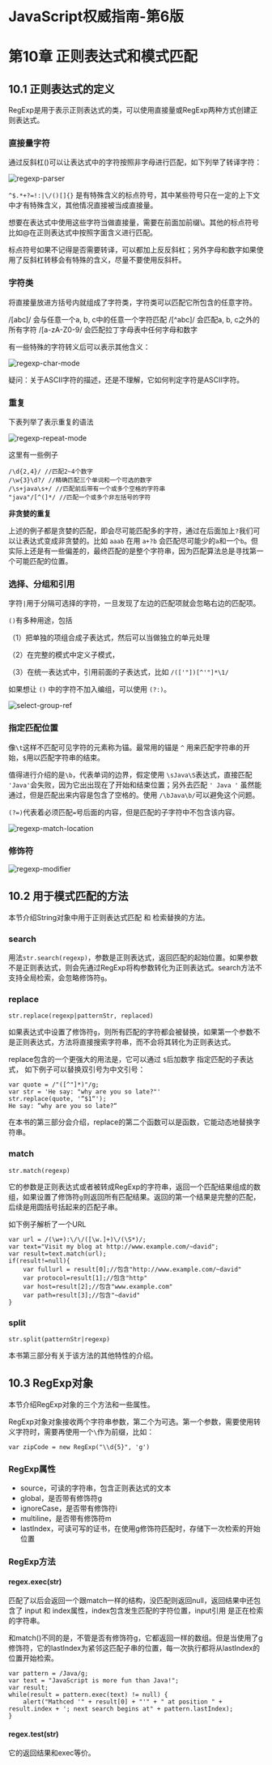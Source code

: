 # JavaScript权威指南-第6版

# 第10章 正则表达式和模式匹配

## 10.1 正则表达式的定义

RegExp是用于表示正则表达式的类，可以使用直接量或RegExp两种方式创建正则表达式。

### 直接量字符

通过反斜杠(\)可以让表达式中的字符按照非字母进行匹配，如下列举了转译字符：

![regexp-parser](./regexp-parser.png)

`^$.*+?=!:|\/()[]{}` 是有特殊含义的标点符号，其中某些符号只在一定的上下文中才有特殊含义，其他情况直接被当成直接量。

想要在表达式中使用这些字符当做直接量，需要在前面加前缀\。其他的标点符号比如@在正则表达式中按照字面含义进行匹配。

标点符号如果不记得是否需要转译，可以都加上反反斜杠；另外字母和数字如果使用了反斜杠转移会有特殊的含义，尽量不要使用反斜杆。

### 字符类

将直接量放进方括号内就组成了字符类，字符类可以匹配它所包含的任意字符。

/[abc]/ 会与任意一个a, b, c中的任意一个字符匹配
/[^abc]/ 会匹配a, b, c之外的所有字符
/[a-zA-Z0-9/ 会匹配拉丁字母表中任何字母和数字

有一些特殊的字符转义后可以表示其他含义：

![regexp-char-mode](./regexp-char-mode.png)

疑问：关于ASCII字符的描述，还是不理解，它如何判定字符是ASCII字符。

### 重复

下表列举了表示重复的语法

![regexp-repeat-mode](./regexp-repeat-mode.png)

这里有一些例子

```
/\d{2,4}/ //匹配2~4个数字
/\w{3}\d?/ //精确匹配三个单词和一个可选的数字
/\s+java\s+/ //匹配前后带有一个或多个空格的字符串
"java"/[^(]*/ //匹配一个或多个非左括号的字符
```

**非贪婪的重复**

上述的例子都是贪婪的匹配，即会尽可能匹配多的字符，通过在后面加上`?`我们可以让表达式变成非贪婪的。比如 `aaab` 在用 `a+?b` 会匹配尽可能少的`a`和一个`b`。但实际上还是有一些偏差的，最终匹配的是整个字符串，因为匹配算法总是寻找第一个可能匹配的位置。

### 选择、分组和引用

字符`|`用于分隔可选择的字符，一旦发现了左边的匹配项就会忽略右边的匹配项。

`()`有多种用途，包括

（1）把单独的项组合成子表达式，然后可以当做独立的单元处理

（2）在完整的模式中定义子模式，

（3）在统一表达式中，引用前面的子表达式，比如 `/(['"])[^'"]*\1/`

如果想让 `()` 中的字符不加入编组，可以使用 `(?:)`。

![select-group-ref](./select-group-ref.png)


### 指定匹配位置


像`\t`这样不匹配可见字符的元素称为锚。最常用的锚是 `^` 用来匹配字符串的开始，`$`用以匹配字符串的结束。

值得进行介绍的是`\b`，代表单词的边界，假定使用 `\sJava\S`表达式，直接匹配 `'Java'`会失败，因为它出出现在了开始和结束位置；另外去匹配 `' Java '` 虽然能通过，但是匹配出来内容是包含了空格的。使用 `/\bJava\b/`可以避免这个问题。

`(?=)`代表着必须匹配`=`号后面的内容，但是匹配的子字符中不包含该内容。

![regexp-match-location](./regexp-match-location.png)

### 修饰符

![regexp-modifier](./regexp-modifier.png)


## 10.2 用于模式匹配的方法

本节介绍String对象中用于正则表达式匹配 和 检索替换的方法。

### search

用法`str.search(regexp)`，参数是正则表达式，返回匹配的起始位置。如果参数不是正则表达式，则会先通过RegExp将构参数转化为正则表达式。search方法不支持全局检索，会忽略修饰符`g`。

### replace

`str.replace(regexp|patternStr, replaced)` 

如果表达式中设置了修饰符`g`，则所有匹配的字符都会被替换，如果第一个参数不是正则表达式，方法将直接搜索字符串，而不会将其转化为正则表达式。


replace包含的一个更强大的用法是，它可以通过 `$`后加数字 指定匹配的子表达式， 如下例子可以替换双引号为中文引号：

```
var quote = /"([^"]*)"/g;
var str = 'He say: "why are you so late?"'
str.replace(quote, '“$1“');
He say: “why are you so late?“
```

在本书的第三部分会介绍，replace的第二个函数可以是函数，它能动态地替换字符串。

### match

`str.match(regexp)`

它的参数是正则表达式或者被转成RegExp的字符串，返回一个匹配结果组成的数组，如果设置了修饰符`g`则返回所有匹配结果。返回的第一个结果是完整的匹配，后续是用圆括号括起来的匹配子串。


如下例子解析了一个URL

```
var url = /(\w+):\/\/([\w.]+)\/(\S*)/;
var text="Visit my blog at http://www.example.com/~david";
var result=text.match(url);
if(result!=null){
	var fullurl = result[0];//包含"http://www.example.com/~david"
	var protocol=result[1];//包含"http"
	var host=result[2];//包含"www.example.com"
	var path=result[3];//包含"~david"
}
```

### split

`str.split(patternStr|regexp)`

本书第三部分有关于该方法的其他特性的介绍。

## 10.3 RegExp对象

本节介绍RegExp对象的三个方法和一些属性。

RegExp对象对象接收两个字符串参数，第二个为可选。第一个参数，需要使用转义字符时，需要再使用一个`\`作为前缀，比如：

```
var zipCode = new RegExp("\\d{5}", 'g')
```

### RegExp属性

- source，可读的字符串，包含正则表达式的文本
- global，是否带有修饰符g
- ignoreCase，是否带有修饰符i
- multiline，是否带有修饰符m
- lastIndex，可读可写的证书，在使用g修饰符匹配时，存储下一次检索的开始位置

### RegExp方法


#### regex.exec(str)

匹配了以后会返回一个跟match一样的结构，没匹配则返回null，返回结果中还包含了 input 和 index属性，index包含发生匹配的字符位置，input引用 是正在检索的字符串。

和match()不同的是，不管是否有修饰符g，它都返回一样的数组。但是当使用了g修饰符，它的lastIndex为紧邻这匹配子串的位置，每一次执行都将从lastIndex的位置开始检索。

```
var pattern = /Java/g;
var text = "JavaScript is more fun than Java!";
var result;
while(result = pattern.exec(text) != null) {
	alert("Mathced '" + result[0] + "'" + " at position " + result.index + '; next search begins at" + pattern.lastIndex);
}
```

#### regex.test(str)

它的返回结果和exec等价。


















